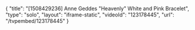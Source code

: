 {
    "title": "[1508429236] Anne Geddes \"Heavenly\" White and Pink Bracelet",
    "type": "solo",
    "layout": "iframe-static",
    "videoId": "123178445",
    "url": "\/tvpembed\/123178445"
}